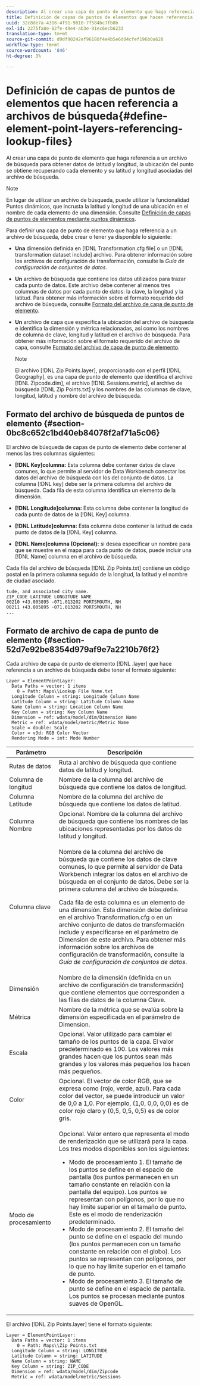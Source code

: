 ```yaml
---
description: Al crear una capa de punto de elemento que haga referencia a un archivo de búsqueda para obtener datos de latitud y longitud, la ubicación del punto se obtiene recuperando cada elemento y su latitud y longitud asociadas del archivo de búsqueda.
title: Definición de capas de puntos de elementos que hacen referencia a archivos de búsqueda
uuid: 32c8de7a-4316-4f91-9810-7f584bc7fb0b
exl-id: 2275fa8e-82fe-49e4-ab3e-91ec6ecb6233
translation-type: tm+mt
source-git-commit: d9df90242ef96188f4e4b5e6d04cfef196b0a628
workflow-type: tm+mt
source-wordcount: '846'
ht-degree: 3%

---
```


# Definición de capas de puntos de elementos que hacen referencia a archivos de búsqueda{#define-element-point-layers-referencing-lookup-files}

Al crear una capa de punto de elemento que haga referencia a un archivo de búsqueda para obtener datos de latitud y longitud, la ubicación del punto se obtiene recuperando cada elemento y su latitud y longitud asociadas del archivo de búsqueda.

>[!NOTE]
>
>En lugar de utilizar un archivo de búsqueda, puede utilizar la funcionalidad Puntos dinámicos, que incrusta la latitud y longitud de una ubicación en el nombre de cada elemento de una dimensión. Consulte [Definición de capas de puntos de elementos mediante puntos dinámicos](../../../../home/c-get-started/c-im-layers/c-elmt-pt-layers/c-elmt-pt-dyn-pts.md#concept-51adc5e1df8a48e7bd7a582967e4c512).

Para definir una capa de punto de elemento que haga referencia a un archivo de búsqueda, debe crear o tener ya disponible lo siguiente:

* **Una** dimensión definida en  [!DNL Transformation.cfg file] o un  [!DNL transformation dataset include] archivo. Para obtener información sobre los archivos de configuración de transformación, consulte la *Guía de configuración de conjuntos de datos*.

* **Un** archivo de búsqueda que contiene los datos utilizados para trazar cada punto de datos. Este archivo debe contener al menos tres columnas de datos por cada punto de datos: la clave, la longitud y la latitud. Para obtener más información sobre el formato requerido del archivo de búsqueda, consulte [Formato del archivo de capa de punto de elemento](../../../../home/c-get-started/c-im-layers/c-elmt-pt-layers/c-elp-ref-lkup-files.md#section-52d7e92be8354d979af9e7a2210b76f2).

* **Un** archivo de capa que especifica la ubicación del archivo de búsqueda e identifica la dimensión y métrica relacionadas, así como los nombres de columna de clave, longitud y latitud en el archivo de búsqueda. Para obtener más información sobre el formato requerido del archivo de capa, consulte [Formato del archivo de capa de punto de elemento](../../../../home/c-get-started/c-im-layers/c-elmt-pt-layers/c-elp-ref-lkup-files.md#section-52d7e92be8354d979af9e7a2210b76f2).

   >[!NOTE]
   >
   >El archivo [!DNL Zip Points.layer], proporcionado con el perfil [!DNL Geography], es una capa de punto de elemento que identifica el archivo [!DNL Zipcode.dim], el archivo [!DNL Sessions.metric], el archivo de búsqueda [!DNL Zip Points.txt] y los nombres de las columnas de clave, longitud, latitud y nombre del archivo de búsqueda.

## Formato del archivo de búsqueda de puntos de elemento {#section-0bc8c652c1bd40eb84078f2af71a5c06}

El archivo de búsqueda de capas de punto de elemento debe contener al menos las tres columnas siguientes:

* **[!DNL Key]columna:** Esta columna debe contener datos de clave comunes, lo que permite al servidor de Data Workbench conectar los datos del archivo de búsqueda con los del conjunto de datos. La columna [!DNL key] debe ser la primera columna del archivo de búsqueda. Cada fila de esta columna identifica un elemento de la dimensión.

* **[!DNL Longitude]columna:** Esta columna debe contener la longitud de cada punto de datos de la  [!DNL Key] columna.

* **[!DNL Latitude]columna:** Esta columna debe contener la latitud de cada punto de datos de la  [!DNL Key] columna.

* **[!DNL Name]columna (Opcional):** si desea especificar un nombre para que se muestre en el mapa para cada punto de datos, puede incluir una  [!DNL Name] columna en el archivo de búsqueda.

Cada fila del archivo de búsqueda [!DNL Zip Points.txt] contiene un código postal en la primera columna seguido de la longitud, la latitud y el nombre de ciudad asociado.

```
tude, and associated city name.
ZIP_CODE LATITUDE LONGITUDE NAME
00210 +43.005895 -071.013202 PORTSMOUTH, NH
00211 +43.005895 -071.013202 PORTSMOUTH, NH
...
```

## Formato de archivo de capa de punto de elemento {#section-52d7e92be8354d979af9e7a2210b76f2}

Cada archivo de capa de punto de elemento [!DNL .layer] que hace referencia a un archivo de búsqueda debe tener el formato siguiente:

```
Layer = ElementPointLayer:
  Data Paths = vector: 1 items
    0 = Path: Maps\\Lookup File Name.txt
  Longitude Column = string: Longitude Column Name
  Latitude Column = string: Latitude Column Name
  Name Column = string: Location Column Name
  Key Column = string: Key Column Name
  Dimension = ref: wdata/model/dim/Dimension Name
  Metric = ref: wdata/model/metric/Metric Name
  Scale = double: Scale
  Color = v3d: RGB Color Vector
  Rendering Mode = int: Mode Number
```

<table id="table_7287F8869DD04886BE1477CBB11EB796"> 
 <thead> 
  <tr> 
   <th colname="col1" class="entry"> Parámetro </th> 
   <th colname="col2" class="entry"> Descripción </th> 
  </tr> 
 </thead>
 <tbody> 
  <tr> 
   <td colname="col1"> Rutas de datos </td> 
   <td colname="col2"> Ruta al archivo de búsqueda que contiene datos de latitud y longitud. </td> 
  </tr> 
  <tr> 
   <td colname="col1"> Columna de longitud </td> 
   <td colname="col2"> Nombre de la columna del archivo de búsqueda que contiene los datos de longitud. </td> 
  </tr> 
  <tr> 
   <td colname="col1"> Columna Latitude </td> 
   <td colname="col2"> Nombre de la columna del archivo de búsqueda que contiene los datos de latitud. </td> 
  </tr> 
  <tr> 
   <td colname="col1"> Columna Nombre </td> 
   <td colname="col2"> Opcional. Nombre de la columna del archivo de búsqueda que contiene los nombres de las ubicaciones representadas por los datos de latitud y longitud. </td> 
  </tr> 
  <tr> 
   <td colname="col1"> Columna clave </td> 
   <td colname="col2"> <p>Nombre de la columna del archivo de búsqueda que contiene los datos de clave comunes, lo que permite al servidor de Data Workbench integrar los datos en el archivo de búsqueda en el conjunto de datos. Debe ser la primera columna del archivo de búsqueda. </p> <p>Cada fila de esta columna es un elemento de una dimensión. Esta dimensión debe definirse en el archivo <span class="filepath"> Transformation.cfg</span> o en un archivo <span class="wintitle"> conjunto de datos de transformación include</span> y especificarse en el parámetro de Dimension de este archivo. Para obtener más información sobre los archivos de configuración de transformación, consulte la <i>Guía de configuración de conjuntos de datos</i>. </p> </td> 
  </tr> 
  <tr> 
   <td colname="col1"> Dimensión </td> 
   <td colname="col2">Nombre de la dimensión (definida en un archivo de configuración de transformación) que contiene elementos que corresponden a las filas de datos de la columna <span class="wintitle"> Clave</span>. </td> 
  </tr> 
  <tr> 
   <td colname="col1"> Métrica </td> 
   <td colname="col2"> Nombre de la métrica que se evalúa sobre la dimensión especificada en el parámetro de Dimension. </td> 
  </tr> 
  <tr> 
   <td colname="col1"> Escala </td> 
   <td colname="col2"> Opcional. Valor utilizado para cambiar el tamaño de los puntos de la capa. El valor predeterminado es 100. Los valores más grandes hacen que los puntos sean más grandes y los valores más pequeños los hacen más pequeños. </td> 
  </tr> 
  <tr> 
   <td colname="col1"> Color </td> 
   <td colname="col2"> Opcional. El vector de color RGB, que se expresa como (rojo, verde, azul). Para cada color del vector, se puede introducir un valor de 0,0 a 1,0. Por ejemplo, (1,0, 0,0, 0,0) es de color rojo claro y (0,5, 0,5, 0,5) es de color gris. </td> 
  </tr> 
  <tr> 
   <td colname="col1"> Modo de procesamiento </td> 
   <td colname="col2"> <p>Opcional. Valor entero que representa el modo de renderización que se utilizará para la capa. Los tres modos disponibles son los siguientes: 
     <ul id="ul_F15E43B3BFE54CDD8026837027E25819"> 
      <li id="li_5405D939540E4D0FA7828D2623D72C44">Modo de procesamiento 1. El tamaño de los puntos se define en el espacio de pantalla (los puntos permanecen en un tamaño constante en relación con la pantalla del equipo). Los puntos se representan con polígonos, por lo que no hay límite superior en el tamaño de punto. Este es el modo de renderización predeterminado. </li> 
      <li id="li_61C5AA926777449E8804C7BCE9E46F9B">Modo de procesamiento 2. El tamaño del punto se define en el espacio del mundo (los puntos permanecen con un tamaño constante en relación con el globo). Los puntos se representan con polígonos, por lo que no hay límite superior en el tamaño de punto. </li> 
      <li id="li_C00527F959354D3BB7422EFFE1FB5135">Modo de procesamiento 3. El tamaño de punto se define en el espacio de pantalla. Los puntos se procesan mediante puntos suaves de OpenGL. </li> 
     </ul> </p> </td> 
  </tr> 
 </tbody> 
</table>

El archivo [!DNL Zip Points.layer] tiene el formato siguiente:

```
Layer = ElementPointLayer:
  Data Paths = vector: 1 items
    0 = Path: Maps\\Zip Points.txt
  Longitude Column = string: LONGITUDE
  Latitude Column = string: LATITUDE
  Name Column = string: NAME
  Key Column = string: ZIP_CODE
  Dimension = ref: wdata/model/dim/Zipcode
  Metric = ref: wdata/model/metric/Sessions
```

